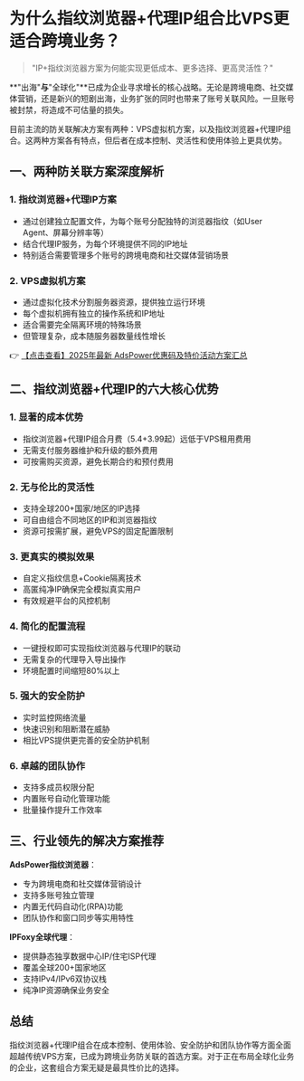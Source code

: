 # 为什么指纹浏览器+代理IP组合比VPS更适合跨境业务？

> "IP+指纹浏览器方案为何能实现更低成本、更多选择、更高灵活性？"

**"出海"**与**"全球化"**已成为企业寻求增长的核心战略。无论是跨境电商、社交媒体营销，还是新兴的短剧出海，业务扩张的同时也带来了账号关联风险。一旦账号被封禁，将造成不可估量的损失。

目前主流的防关联解决方案有两种：VPS虚拟机方案，以及指纹浏览器+代理IP组合。这两种方案各有特点，但后者在成本控制、灵活性和使用体验上更具优势。

## 一、两种防关联方案深度解析

### 1. 指纹浏览器+代理IP方案
- 通过创建独立配置文件，为每个账号分配独特的浏览器指纹（如User Agent、屏幕分辨率等）
- 结合代理IP服务，为每个环境提供不同的IP地址
- 特别适合需要管理多个账号的跨境电商和社交媒体营销场景

### 2. VPS虚拟机方案
- 通过虚拟化技术分割服务器资源，提供独立运行环境
- 每个虚拟机拥有独立的操作系统和IP地址
- 适合需要完全隔离环境的特殊场景
- 但管理复杂，成本随服务器数量线性增长

👉 [【点击查看】2025年最新 AdsPower优惠码及特价活动方案汇总](https://bit.ly/adspower_free)

## 二、指纹浏览器+代理IP的六大核心优势

### 1. 显著的成本优势
- 指纹浏览器+代理IP组合月费（$5.4+$3.99起）远低于VPS租用费用
- 无需支付服务器维护和升级的额外费用
- 可按需购买资源，避免长期合约和预付费用

### 2. 无与伦比的灵活性
- 支持全球200+国家/地区的IP选择
- 可自由组合不同地区的IP和浏览器指纹
- 资源可按需扩展，避免VPS的固定配置限制

### 3. 更真实的模拟效果
- 自定义指纹信息+Cookie隔离技术
- 高匿纯净IP确保完全模拟真实用户
- 有效规避平台的风控机制

### 4. 简化的配置流程
- 一键授权即可实现指纹浏览器与代理IP的联动
- 无需复杂的代理导入导出操作
- 环境配置时间缩短80%以上

### 5. 强大的安全防护
- 实时监控网络流量
- 快速识别和阻断潜在威胁
- 相比VPS提供更完善的安全防护机制

### 6. 卓越的团队协作
- 支持多成员权限分配
- 内置账号自动化管理功能
- 批量操作提升工作效率

## 三、行业领先的解决方案推荐

**AdsPower指纹浏览器**：
- 专为跨境电商和社交媒体营销设计
- 支持多账号独立管理
- 内置无代码自动化(RPA)功能
- 团队协作和窗口同步等实用特性

**IPFoxy全球代理**：
- 提供静态独享数据中心IP/住宅ISP代理
- 覆盖全球200+国家地区
- 支持IPv4/IPv6双协议栈
- 纯净IP资源确保业务安全

## 总结

指纹浏览器+代理IP组合在成本控制、使用体验、安全防护和团队协作等方面全面超越传统VPS方案，已成为跨境业务防关联的首选方案。对于正在布局全球化业务的企业，这套组合方案无疑是最具性价比的选择。